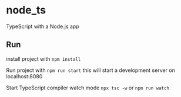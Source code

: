 # node_ts

TypeScript with a Node.js app

## Run

install project with `npm install`

Run project with `npm run start` this will start a development server on localhost:8080

Start TypeScript compiler watch mode `npx tsc -w` or `npm run watch`
